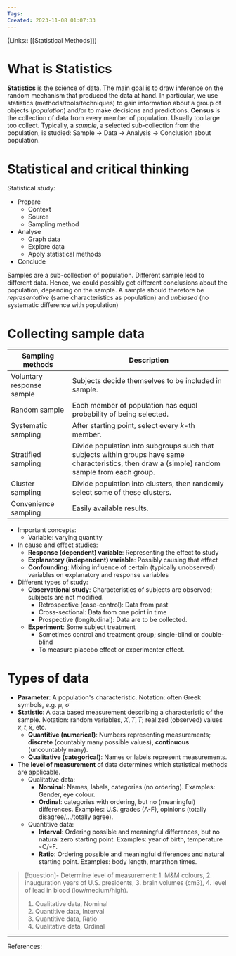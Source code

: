```yaml
---
Tags: 
Created: 2023-11-08 01:07:33
---
```

(Links:: [[Statistical Methods]])
# What is Statistics
**Statistics** is the science of data. The main goal is to draw inference on the random mechanism that produced the data at hand. In particular, we use statistics (methods/tools/techniques) to gain information about a group of objects (*population*) and/or to make decisions and predictions. **Census** is the collection of data from every member of population. Usually too large too collect. Typically, a *sample*, a selected sub-collection from the population, is studied: Sample -> Data -> Analysis -> Conclusion about population.
# Statistical and critical thinking
Statistical study:
- Prepare
	- Context
	- Source
	- Sampling method
- Analyse
	- Graph data
	- Explore data
	- Apply statistical methods
- Conclude

Samples are a sub-collection of population. Different sample lead to different data. Hence, we could possibly get different conclusions about the population, depending on the sample. A sample should therefore be *representative* (same characteristics as population) and *unbiased* (no systematic difference with population)
# Collecting sample data

| Sampling methods          | Description                                                                                                                                      |
| ------------------------- | ------------------------------------------------------------------------------------------------------------------------------------------------ |
| Voluntary response sample | Subjects decide themselves to be included in sample.                                                                                             |
| Random sample             | Each member of population has equal probability of being selected.                                                                               |
| Systematic sampling       | After starting point, select every $k$-th member.                                                                                                |
| Stratified sampling       | Divide population into subgroups such that subjects within groups have same characteristics, then draw a (simple) random sample from each group. |
| Cluster sampling          | Divide population into clusters, then randomly select some of these clusters.                                                                    |
| Convenience sampling      | Easily available results.                                                                                                                        |

- Important concepts:
	- Variable: varying quantity
- In cause and effect studies:
	- **Response (dependent) variable**: Representing the effect to study
	- **Explanatory (independent) variable**: Possibly causing that effect
	- **Confounding**: Mixing influence of certain (typically unobserved) variables on explanatory and response variables
- Different types of study:
	- **Observational study**: Characteristics of subjects are observed; subjects are not modified.
		- Retrospective (case-control): Data from past
		- Cross-sectional: Data from one point in time
		- Prospective (longitudinal): Data are to be collected.
	- **Experiment**: Some subject treatment
		- Sometimes control and treatment group; single-blind or double-blind
		- To measure placebo effect or experimenter effect.

# Types of data
- **Parameter**: A population's characteristic. 
  Notation: often Greek symbols, e.g. $\mu$, $\sigma$
- **Statistic**: A data based measurement describing a characteristic of the sample. 
  Notation: random variables, $X, T, \bar T$; realized (observed) values $x, t, \bar x$, etc.
	- **Quantitive (numerical)**: Numbers representing measurements; **discrete** (countably many possible values), **continuous** (uncountably many).
	- **Qualitative (categorical)**: Names or labels represent measurements.
- The **level of measurement** of data determines which statistical methods are applicable.
	- Qualitative data:
		- **Nominal**: Names, labels, categories (no ordering). 
		  Examples: Gender, eye colour.
		- **Ordinal**: categories with ordering, but no (meaningful) differences. 
		  Examples: U.S. grades (A-F), opinions (totally disagree/.../totally agree).
	- Quantitive data:
		- **Interval**: Ordering possible and meaningful differences, but no natural zero starting point. 
		  Examples: year of birth, temperature ◦C/◦F.
		- **Ratio**: Ordering possible and meaningful differences and natural starting point. 
		  Examples: body length, marathon times.

> [!question]- Determine level of measurement: 1. M&M colours, 2. inauguration years of U.S. presidents, 3. brain volumes (cm3), 4. level of lead in blood (low/medium/high).
> 1. Qualitative data, Nominal
> 2. Quantitive data, Interval
> 3. Quantitive data, Ratio
> 4. Qualitative data, Ordinal

---
References: